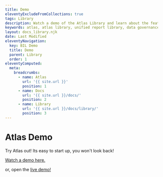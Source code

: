 ```yaml
---
title: Demo
eleventyExcludeFromCollections: true
tags: Library
description: Watch a demo of the Atlas Library and learn about the features of the app. A live demo site is also available.
keywords: atlas, atlas library, unified report library, data governance, database, demo, docker, run a demo, atlas demo
layout: docs_library.njk
date: Last Modified
eleventyNavigation:
  key: BIL Demo
  title: Demo
  parent: Library
  order: 1
eleventyComputed:
  meta:
    breadcrumbs:
      - name: Atlas
        url: '{{ site.url }}'
        position: 1
      - name: Docs
        url: '{{ site.url }}/docs/'
        position: 2
      - name: Library
        url: '{{ site.url }}/docs/library/'
        position: 3
---
```


# Atlas Demo

Try Atlas out! Its easy to start up, you won't look back!

[Watch a demo here.](/library#demo)

or, open the [live demo!](https://demo.atlas.bi)
